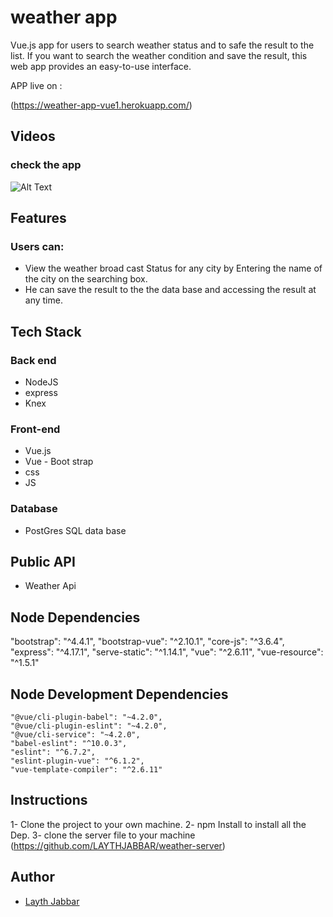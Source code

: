 # weather app


Vue.js app for users to search weather status and to safe the result to the list. If you want to search the weather condition and save the result, this web app provides an easy-to-use interface.



APP live on : 

(https://weather-app-vue1.herokuapp.com/)
 

## Videos
### check the app
![Alt Text](https://github.com/LAYTHJABBAR/weatherApp/blob/master/src/assets/WeatherApp.gif?raw=true)

 

 

## Features
### Users can:
 * View the weather broad cast Status for any city by Entering the name of 
 the city on the searching box.
 * He can save the result to the the data base and accessing the result at any time.

## Tech Stack
### Back end
* NodeJS
* express
* Knex

### Front-end
* Vue.js
* Vue - Boot strap
* css
* JS

### Database
* PostGres SQL data base

## Public API
* Weather Api

 

## Node Dependencies
  "bootstrap": "^4.4.1",
    "bootstrap-vue": "^2.10.1",
    "core-js": "^3.6.4",
    "express": "^4.17.1",
    "serve-static": "^1.14.1",
    "vue": "^2.6.11",
    "vue-resource": "^1.5.1"

## Node Development Dependencies
    "@vue/cli-plugin-babel": "~4.2.0",
    "@vue/cli-plugin-eslint": "~4.2.0",
    "@vue/cli-service": "~4.2.0",
    "babel-eslint": "^10.0.3",
    "eslint": "^6.7.2",
    "eslint-plugin-vue": "^6.1.2",
    "vue-template-compiler": "^2.6.11"

## Instructions
 1- Clone the project to your own machine.
 2- npm Install to install all the Dep.
 3- clone the server file to your machine (https://github.com/LAYTHJABBAR/weather-server)

## Author
* [Layth Jabbar](https://github.com/LAYTHJABBAR)
 
